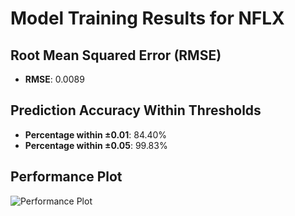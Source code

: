 # Model Training Results for NFLX

## Root Mean Squared Error (RMSE)
- **RMSE**: 0.0089

## Prediction Accuracy Within Thresholds
- **Percentage within ±0.01**: 84.40%
- **Percentage within ±0.05**: 99.83%

## Performance Plot
![Performance Plot](../imgs/NFLX.png)
